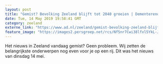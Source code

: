 ```yaml
---
layout: post
title: "Gemist? Bevolking Zeeland blijft tot 2040 groeien | Dementerende vrouw (87) vermist in Zierikzee"
date: Tue, 14 May 2019 19:58:41 GMT
category: zeeland
externe_link: "https://www.ad.nl/zeeland/gemist-bevolking-zeeland-blijft-tot-2040-groeien-dementerende-vrouw-87-vermist-in-zierikzee~a7c430ae/"
feature_image: "https://images2.persgroep.net/rcs/Nf5nr7Cwi38lfxl5YkL-J1WnD9k/diocontent/102898462/_fitwidth/400/?appId=21791a8992982cd8da851550a453bd7f&quality=0.7"
---
```


Het nieuws in Zeeland vandaag gemist? Geen probleem. Wij zetten de belangrijkste onderwerpen nog even voor je op een rij. Dit was het nieuws van dinsdag 14 mei.
